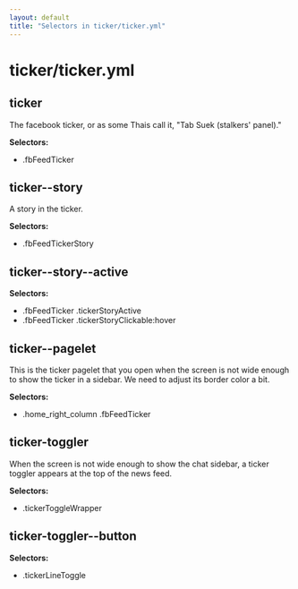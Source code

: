 ```yaml
---
layout: default
title: "Selectors in ticker/ticker.yml"
---
```


# ticker/ticker.yml



## ticker


The facebook ticker,
or as some Thais call it,
"Tab Suek (stalkers' panel)."


__Selectors:__

 * .fbFeedTicker



## ticker--story


A story in the ticker.


__Selectors:__

 * .fbFeedTickerStory



## ticker--story--active

__Selectors:__

 * .fbFeedTicker .tickerStoryActive
 * .fbFeedTicker .tickerStoryClickable:hover



## ticker--pagelet


This is the ticker pagelet that you open when
the screen is not wide enough to show the ticker in a sidebar.
We need to adjust its border color a bit.


__Selectors:__

 * .home\_right\_column .fbFeedTicker



## ticker-toggler


When the screen is not wide enough to show the chat sidebar,
a ticker toggler appears at the top of the news feed.


__Selectors:__

 * .tickerToggleWrapper



## ticker-toggler--button

__Selectors:__

 * .tickerLineToggle

